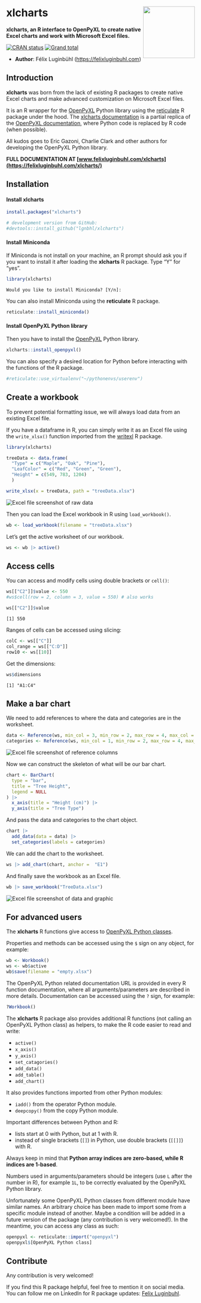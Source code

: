 # xlcharts <img src="man/figures/logo.png" align="right" width="138" />

**xlcharts, an R interface to OpenPyXL to create native Excel charts and work with Microsoft Excel files.**

<!-- badges: start -->
[![CRAN status](https://www.r-pkg.org/badges/version/xlcharts)](https://CRAN.R-project.org/package=xlcharts)
[![Grand total](https://cranlogs.r-pkg.org/badges/grand-total/xlcharts)](https://cran.r-project.org/package=xlcharts)
<!-- badges: end -->

- **Author**: Félix Luginbühl (<https://felixluginbuhl.com>)

## Introduction

**xlcharts** was born from the lack of existing R packages to create native Excel
charts and make advanced customization on Microsoft Excel files.

It is an R wrapper for the
<a href="https://openpyxl.readthedocs.io" target="_blank">OpenPyXL</a> Python library using the
<a href="https://rstudio.github.io/reticulate/" target="_blank">reticulate</a>
R package under the hood. The [xlcharts documentation](https://felixluginbuhl.com/xlcharts/) is a
partial replica of the
<a href="https://openpyxl.readthedocs.io" target="_blank">OpenPyXL documentation</a>, where Python code is replaced by R code (when
possible).

All kudos goes to Eric Gazoni, Charlie Clark and other authors for developing the OpenPyXL Python library.

**FULL DOCUMENTATION AT [www.felixluginbuhl.com/xlcharts](https://felixluginbuhl.com/xlcharts/)**

## Installation

#### Install xlcharts 

``` r
install.packages("xlcharts")

# development version from GitHub:
#devtools::install_github("lgnbhl/xlcharts")
```

#### Install Miniconda

If Miniconda is not install on your machine, an R prompt should ask you
if you want to install it after loading the **xlcharts** R package. Type
“Y” for “yes”.

``` r
library(xlcharts)
```

    Would you like to install Miniconda? [Y/n]:

You can also install Miniconda using the **reticulate** R package.

``` r
reticulate::install_miniconda()
```

#### Install OpenPyXL Python library

Then you have to install the [OpenPyXL](https://openpyxl.readthedocs.io)
Python library.

``` r
xlcharts::install_openpyxl()
```

You can also specify a desired location for Python before interacting
with the functions of the R package.

``` r
#reticulate::use_virtualenv("~/pythonenvs/userenv")
```


## Create a workbook

To prevent potential formatting issue, we will always load data from an existing Excel file.

If you have a dataframe in R, you can simply write it as an Excel file
using the `write_xlsx()` function imported from the
[writexl](https://docs.ropensci.org/writexl/) R package.

``` r
library(xlcharts)

treeData <- data.frame(
  "Type" = c("Maple", "Oak", "Pine"), 
  "LeafColor" = c("Red", "Green", "Green"), 
  "Height" = c(549, 783, 1204)
  )

write_xlsx(x = treeData, path = "treeData.xlsx")
```

<img src="man/figures/treedata-raw.png" alt="Excel file screenshot of raw data"/>

Then you can load the Excel workbook in R using `load_workbook()`.

``` r
wb <- load_workbook(filename = "treeData.xlsx")
```

Let’s get the active worksheet of our workbook.

``` r
ws <- wb |> active()
```

## Access cells

You can access and modify cells using double brackets or `cell()`:

``` r
ws[["C2"]]$value <- 550
#ws$cell(row = 2, column = 3, value = 550) # also works

ws[["C2"]]$value
```

    [1] 550

Ranges of cells can be accessed using slicing:

``` r
colC <- ws[["C"]]
col_range = ws[["C:D"]]
row10 <- ws[[10]]
```

Get the dimensions:

``` r
ws$dimensions
```

    [1] "A1:C4"

## Make a bar chart

We need to add references to where the data and categories are in the
worksheet.

``` r
data <- Reference(ws, min_col = 3, min_row = 2, max_row = 4, max_col = 3)
categories <- Reference(ws, min_col = 1, min_row = 2, max_row = 4, max_col = 1)
```

<img src="man/figures/treedata-references.png" alt="Excel file screenshot of 
reference columns"   />

Now we can construct the skeleton of what will be our bar chart.

``` r
chart <- BarChart(
  type = "bar",
  title = "Tree Height",
  legend = NULL
) |>
  x_axis(title = "Height (cm)") |>
  y_axis(title = "Tree Type")
```

And pass the data and categories to the chart object.

``` r
chart |>
  add_data(data = data) |>
  set_categories(labels = categories)
```

We can add the chart to the worksheet.

``` r
ws |> add_chart(chart, anchor =  "E1")
```

And finally save the workbook as an Excel file.

``` r
wb |> save_workbook("TreeData.xlsx")
```

<img src="man/figures/treedata-bar.png" alt="Excel file screenshot of 
data and graphic"  />

## For advanced users

The **xlcharts** R functions give access to [OpenPyXL Python
classes](https://openpyxl.readthedocs.io/en/stable/api/openpyxl.html).

Properties and methods can be accessed using the `$` sign on any object,
for example:

``` r
wb <- Workbook()
ws <- wb$active
wb$save(filename = "empty.xlsx")
```

The OpenPyXL Python related documentation URL is provided in every R
function documentation, where all arguments/parameters are described in
more details. Documentation can be accessed using the `?` sign, for
example:

``` r
?Workbook()
```

The **xlcharts** R package also provides additional R functions (not calling an OpenPyXL Python class) as helpers, to make the R code easier to read and write:

- `active()`
- `x_axis()`
- `y_axis()`
- `set_catagories()`
- `add_data()`
- `add_table()`
- `add_chart()` 

It also provides functions imported from other Python modules:

- `iadd()` from the operator Python module.
- `deepcopy()` from the copy Python module.

Important differences between Python and R:

- lists start at 0 with Python, but at 1 with R.
- instead of single brackets (`[]`) in Python, use double brackets
  (`[[]]`) with R.

Always keep in mind that **Python array indices are zero-based, while R
indices are 1-based**.

Numbers used in arguments/parameters should be integers (use `L` after
the number in R), for example `1L`, to be correctly evaluated by the
OpenPyXL Python library.

Unfortunately some OpenPyXL Python classes from different module have similar names. An arbitrary choice has been made to import some from a 
specific module instead of another. Maybe a condition will be added in 
a future version of the package (any contribution is very welcomed!). In 
the meantime, you can access any class as such:

``` r
openpyxl <- reticulate::import("openpyxl")
openpyxl$[OpenPyXL Python class]
```

## Contribute

Any contribution is very welcomed!

If you find this R package helpful, feel free to mention it on social
media. You can follow me on LinkedIn for R package updates:
[Felix Luginbuhl](https://www.linkedin.com/in/FelixLuginbuhl).
